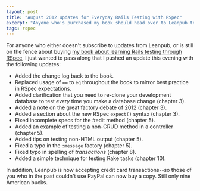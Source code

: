 ```yaml
---
layout: post
title: "August 2012 updates for Everyday Rails Testing with RSpec"
excerpt: "Anyone who's purchased my book should head over to Leanpub to download the latest version. Here's a list of what's new."
tags: rspec
---
```


For anyone who either doesn't subscribe to updates from Leanpub, or is still on the fence about buying [my book about learning Rails testing through RSpec](http://leanpub.com/everydayrailsrspec), I just wanted to pass along that I pushed an update this evening with the following updates:

* Added the change log back to the book.
* Replaced usage of `==` to `eq` throughout the book to mirror best practice in RSpec expectations.
* Added clarification that you need to re-clone your development database to test *every* time you make a database change (chapter 3).
* Added a note on the great factory debate of 2012 (chapter 3).
* Added a section about the new RSpec `expect()` syntax (chapter 3).
* Fixed incomplete specs for the #edit method (chapter 5).
* Added an example of testing a non-CRUD method in a controller (chapter 5).
* Added tips on testing non-HTML output (chapter 5).
* Fixed a typo in the `:message` factory (chapter 5).
* Fixed typo in spelling of *transactions* (chapter 8).
* Added a simple technique for testing Rake tasks (chapter 10).

In addition, Leanpub is now accepting credit card transactions--so those of you who in the past couldn't use PayPal can now buy a copy. Still only nine American bucks.